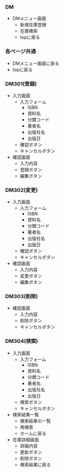 ### DM
- DMメニュー画面
  - 新規在庫登録
  - 在庫検索
  - topに戻る

### 各ページ共通
- DMメニュー画面に戻る
- topに戻る

### DM301(登録)
- 入力画面
  - 入力フォーム
    - ISBN
    - 資料名
    - 分類コード
    - 著者名
    - 出版社名
    - 出版日
  - 確認ボタン 
  - キャンセルボタン
- 確認画面
    - 入力内容
    - 登録ボタン
    - 編集ボタン

### DM302(変更)
- 入力画面
  - 入力フォーム
    - ISBN
    - 資料名
    - 分類コード
    - 著者名
    - 出版社名
    - 出版日
  - 確認ボタン 
  - キャンセルボタン
- 確認画面
    - 入力内容
    - 変更ボタン
    - 編集ボタン

### DM303(削除)
- 確認画面
    - 入力内容
    - 削除ボタン
    - キャンセルボタン

### DM304(検索)
- 入力画面
  - 入力フォーム
    - ISBN
    - 資料名
    - 分類コード
    - 著者名
    - 出版社名
    - 出版日
  - 検索ボタン 
  - キャンセルボタン
- 検索結果一覧
  - 検索結果の一覧
  - 再検索
  - ホームに戻る
- 在庫詳細画面
  -  詳細内容
  -  更新ボタン
  -  削除ボタン
  -  検索結果に戻る
